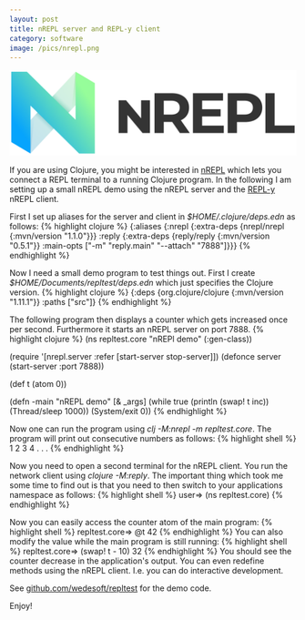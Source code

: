 ```yaml
---
layout: post
title: nREPL server and REPL-y client
category: software
image: /pics/nrepl.png
---
```


<span class="center"><img src="/pics/nrepl.png" width="508" alt="nREPL"/></span>

If you are using Clojure, you might be interested in [nREPL][2] which lets you connect a REPL terminal to a running Clojure program.
In the following I am setting up a small nREPL demo using the nREPL server and the [REPL-y][3] nREPL client.

First I set up aliases for the server and client in *$HOME/.clojure/deps.edn* as follows:
{% highlight clojure %}
{:aliases {:nrepl {:extra-deps {nrepl/nrepl {:mvn/version "1.1.0"}}}
           :reply {:extra-deps {reply/reply {:mvn/version "0.5.1"}}
                   :main-opts ["-m" "reply.main" "--attach" "7888"]}}}
{% endhighlight %}

Now I need a small demo program to test things out.
First I create *$HOME/Documents/repltest/deps.edn* which just specifies the Clojure version.
{% highlight clojure %}
{:deps {org.clojure/clojure {:mvn/version "1.11.1"}}
 :paths ["src"]}
{% endhighlight %}

The following program then displays a counter which gets increased once per second.
Furthermore it starts an nREPL server on port 7888.
{% highlight clojure %}
(ns repltest.core
  "nREPl demo"
  (:gen-class))

(require '[nrepl.server :refer [start-server stop-server]])
(defonce server (start-server :port 7888))

(def t (atom 0))

(defn -main
  "nREPL demo"
  [& _args]
  (while true
         (println (swap! t inc))
         (Thread/sleep 1000))
  (System/exit 0))
{% endhighlight %}

Now one can run the program using *clj -M:nrepl -m repltest.core*.
The program will print out consecutive numbers as follows:
{% highlight shell %}
1
2
3
4
.
.
.
{% endhighlight %}

Now you need to open a second terminal for the nREPL client.
You run the network client using *clojure -M:reply*.
The important thing which took me some time to find out is that you need to then switch to your applications namespace as follows:
{% highlight shell %}
user=> (ns repltest.core)
{% endhighlight %}

Now you can easily access the counter atom of the main program:
{% highlight shell %}
repltest.core=> @t
42
{% endhighlight %}
You can also modify the value while the main program is still running:
{% highlight shell %}
repltest.core=> (swap! t - 10)
32
{% endhighlight %}
You should see the counter decrease in the application's output.
You can even redefine methods using the nREPL client.
I.e. you can do interactive development.

See [github.com/wedesoft/repltest][1] for the demo code.

Enjoy!

[1]: https://github.com/wedesoft/repltest
[2]: https://nrepl.org/
[3]: https://github.com/trptcolin/reply
